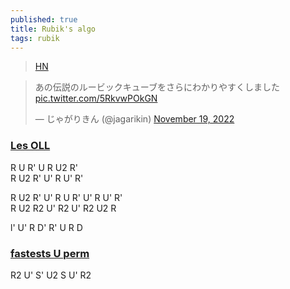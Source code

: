```yaml
---
published: true
title: Rubik's algo
tags: rubik
---
```

> [HN](https://news.ycombinator.com/item?id=33716796)

<blockquote class="twitter-tweet"><p lang="ja" dir="ltr">あの伝説のルービックキューブをさらにわかりやすくしました <a href="https://t.co/5RkvwPOkGN">pic.twitter.com/5RkvwPOkGN</a></p>&mdash; じゃがりきん (@jagarikin) <a href="https://twitter.com/jagarikin/status/1593771091738374144?ref_src=twsrc%5Etfw">November 19, 2022</a></blockquote> <script async src="https://platform.twitter.com/widgets.js" charset="utf-8"></script> </script>

### [Les OLL](https://www.youtube.com/watch?v=mqvxojuUFy4&list=PLh9akXp2EH2D1MBpl8gb0w2WM0eiailpB&index=8)

R U R' U R U2 R'  
R U2 R' U' R U' R'

R U2 R' U' R U R' U' R U' R'  
R U2 R2 U' R2 U' R2 U2 R

l' U' R D' R' U R D

### [fastests U perm](https://www.youtube.com/watch?v=1u8BptRSXaw&list=PLh9akXp2EH2D1MBpl8gb0w2WM0eiailpB&index=4)

R2 U' S' U2 S U' R2
